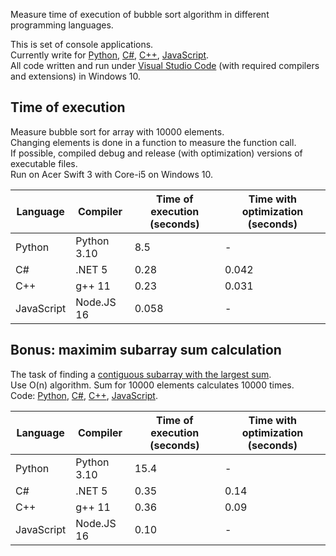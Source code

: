 Measure time of execution of bubble sort algorithm in different programming languages.

This is set of console applications.   
Currently write for [Python](python/main.py), [C#](csharp/Program.cs), [C++](cpp/main.cpp), [JavaScript](js/main.js).   
All code written and run under [Visual Studio Code](https://code.visualstudio.com/) (with required compilers and extensions) in Windows 10.

## Time of execution
Measure bubble sort for array with 10000 elements.   
Changing elements is done in a function to measure the function call.     
If possible, compiled debug and release (with optimization) versions of executable files.   
Run on Acer Swift 3 with Core-i5 on Windows 10.

|Language|Compiler|Time of execution (seconds)| Time with optimization (seconds)|
|-|-|-|-|
|Python|Python 3.10|8.5|-|
|C#|.NET 5|0.28|0.042|
|C++|g++ 11|0.23|0.031|
|JavaScript|Node.JS 16|0.058|-|

## Bonus: maximim subarray sum calculation
The task of finding a [contiguous subarray with the largest sum](https://en.wikipedia.org/wiki/Maximum_subarray_problem).   
Use O(n) algorithm. Sum for 10000 elements calculates 10000 times.   
Code: [Python](python2/main.py), [C#](csharp2/Program.cs), [C++](cpp2/main.cpp), [JavaScript](js2/main.js).

|Language|Compiler|Time of execution (seconds)| Time with optimization (seconds)|
|-|-|-|-|
|Python|Python 3.10|15.4|-|
|C#|.NET 5|0.35|0.14|
|C++|g++ 11|0.36|0.09|
|JavaScript|Node.JS 16|0.10|-|
